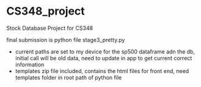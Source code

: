 # CS348_project
Stock Database Project for CS348


final submission is python file stage3_pretty.py 
- current paths are set to my device for the sp500 dataframe adn the db, initial call will be old data, need to update in app to get current correct information
- templates zip file included, contains the html files for front end, need templates folder in root path of python file
